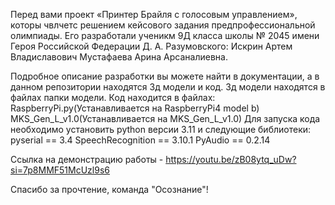 Перед вами проект «Принтер Брайля с голосовым управлением», которы чвлчетс решением кейсового задания предпрофессиональной олимпиады.
Его разработали ученикм 9Д класса школы № 2045 имени Героя Российской Федерации Д. А. Разумовского:
Искрин Артем Владиславович 
Мустафаева Арина Арсаналиевна.

Подробное описание разработки вы можете найти в документации, а в данном репозитории находятся 3д модели и код.
Зд модели находятся в файлах папки модели.
Код находится в файлах:
RaspberryPi.py(Устанавливается на RaspberryPi4 model b)
MKS_Gen_L_v1.0(Устанавливается на MKS_Gen_L_v1.0)
Для запуска кода необходимо установить python версии  3.11 и следующие библиотеки:
pyserial == 3.4
SpeechRecognition == 3.10.1
PyAudio ==  0.2.14

Ссылка на демонстрацию работы - https://youtu.be/zB08ytq_uDw?si=7p8MMF51McUzl9s6

Спасибо за прочтение, команда "Осознание"!
 
